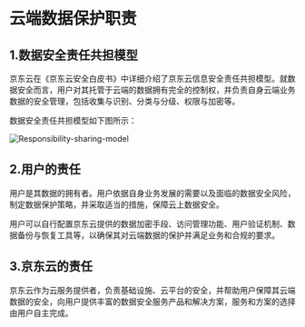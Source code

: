 # 云端数据保护职责
## 1.数据安全责任共担模型
京东云在《京东云安全白皮书》中详细介绍了京东云信息安全责任共担模型。就数据安全而言，用户对其托管于云端的数据拥有完全的控制权，并负责自身云端业务数据的安全管理，包括收集与识别、分类与分级、权限与加密等。

数据安全责任共担模型如下图所示：

![Responsibility-sharing-model](https://user-images.githubusercontent.com/51605713/59265456-f28f8680-8c77-11e9-976c-75f173f554b3.jpg)

## 2.用户的责任
用户是其数据的拥有者。用户依据自身业务发展的需要以及面临的数据安全风险，制定数据保护策略，并采取适当的措施，保障云上数据安全。

用户可以自行配置京东云提供的数据加密手段、访问管理功能、用户验证机制、数据备份与恢复工具等，以确保其对云端数据的保护并满足业务和合规的要求。
## 3.京东云的责任
京东云作为云服务提供者，负责基础设施、云平台的安全，并帮助用户保障其云端数据的安全，向用户提供丰富的数据安全服务产品和解决方案，服务和方案的选择由用户自主完成。
